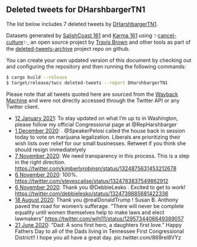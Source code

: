 ## Deleted tweets for DHarshbargerTN1

The list below includes 7 deleted tweets by
[DHarshbargerTN1](https://twitter.com/DHarshbargerTN1).



Datasets generated by [SalishCoast 161](https://twitter.com/SalishCoastA) and [Karma 161](https://twitter.com/KarmaOneSixOne)
using ✨[cancel-culture](https://github.com/travisbrown/cancel-culture)✨, an open source project by [Travis Brown](https://twitter.com/travisbrown) 
and other tools as part of the [deleted-tweets-archive](https://github.com/salcoast/deleted-tweets-archive/) project repo on github.

You can create your own updated version of this document by checking out and configuring the
repository and then running the following commands:

```bash
$ cargo build --release
$ target/release/twcc deleted-tweets --report DHarshbargerTN1
```

Please note that all tweets quoted here are sourced from the
[Wayback Machine](https://web.archive.org) and were not directly accessed through the Twitter API or
any Twitter client.

* [12 January 2021](https://web.archive.org/web/20210112021535/https://twitter.com/DHarshbargerTN1/status/1348812548062248961): To stay updated on what I’m up to in Washington, please follow my official Congressional page at  @RepHarshbarger
* [ 1 December 2020](https://web.archive.org/web/20201201130936/https://twitter.com/DHarshbargerTN1/status/1333759838954938368): . @SpeakerPelosi  called the house back in session today to vote on marijuana legalization.  Liberals are prioritizing their wish lists over relief for our small businesses.  Retweet if you think she should resign immediatelyely
* [ 7 November 2020](https://web.archive.org/web/20201107012416/https://twitter.com/DHarshbargerTN1/status/1324885125251932160): We need transparency in this process. This is a step in the right direction. https://twitter.com/kimberlyrobinsn/status/1324875631453212678
* [ 6 November 2020](https://web.archive.org/web/20201106184928/https://twitter.com/DHarshbargerTN1/status/1324785888711376901): 100%. https://twitter.com/stevescalise/status/1324783837549862912
* [ 6 November 2020](https://web.archive.org/web/20201106181651/https://twitter.com/DHarshbargerTN1/status/1324777650758537217): Thank you  @DebbieLesko .  Excited to get to work! https://twitter.com/debbielesko/status/1324739885681422336
* [18 August 2020](https://web.archive.org/web/20200818145547/https://twitter.com/DHarshbargerTN1/status/1295736057250615296): Thank you  @realDonaldTrump ! Susan B. Anthony paved the road for women’s sufferage.   “There will never be complete equality until women themselves help to make laws and elect lawmakers” https://twitter.com/wjhl11/status/1295734406649389057
* [21 June 2020](https://web.archive.org/web/20200621203629/https://twitter.com/DHarshbargerTN1/status/1274799516089307138): “Dad: A sons first hero, a daughters first love.”  Happy Fathers Day to all of the Dads living in Tennessee First Congressional District!!   I hope you all have a great day. pic.twitter.com/869rel8VYz
